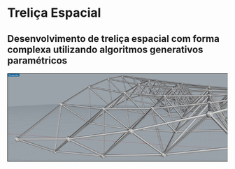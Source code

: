 # Treliça Espacial

## Desenvolvimento de treliça espacial com forma complexa utilizando algoritmos generativos paramétricos

![Alt text](https://github.com/leaodebrito/Treli-a-espacial---grasshopper/blob/master/treliça.png?raw=true)


